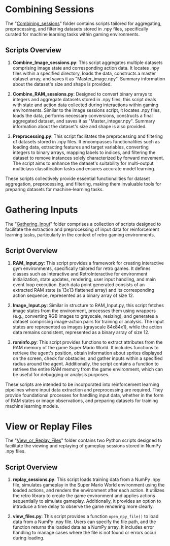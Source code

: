 # Combining Sessions

The "[Combining_sessions](https://github.com/sankalp-s/MSC_Thesis/tree/main/Player_Inputs/Scripts/Combining_sessions)" folder contains scripts tailored for aggregating, preprocessing, and filtering datasets stored in .npy files, specifically curated for machine learning tasks within gaming environments.

## Scripts Overview

1. **Combine_Image_sessions.py**: This script aggregates multiple datasets comprising image state and corresponding action data. It locates .npy files within a specified directory, loads the data, constructs a master dataset array, and saves it as "Master_image.npy". Summary information about the dataset's size and shape is provided.

2. **Combine_RAM_sessions.py**: Designed to convert binary arrays to integers and aggregate datasets stored in .npy files, this script deals with state and action data collected during interactions within gaming environments. Similar to the image sessions script, it locates .npy files, loads the data, performs necessary conversions, constructs a final aggregated dataset, and saves it as "Master_integer.npy". Summary information about the dataset's size and shape is also provided.

3. **Preprocessing.py**: This script facilitates the preprocessing and filtering of datasets stored in .npy files. It encompasses functionalities such as loading data, extracting features and target variables, converting integers to binary arrays, mapping labels to indices, and filtering the dataset to remove instances solely characterized by forward movement. The script aims to enhance the dataset's suitability for multi-output multiclass classification tasks and ensures accurate model learning.

These scripts collectively provide essential functionalities for dataset aggregation, preprocessing, and filtering, making them invaluable tools for preparing datasets for machine-learning tasks.

# Gathering Inputs

The "[Gathering_Input](https://github.com/sankalp-s/MSC_Thesis/tree/main/Player_Inputs/Scripts/Gathering_Input)" folder comprises a collection of scripts designed to facilitate the extraction and preprocessing of input data for reinforcement learning tasks, particularly in the context of retro gaming environments.

## Script Overview

1. **RAM_Input.py**: This script provides a framework for creating interactive gym environments, specifically tailored for retro games. It defines classes such as Interactive and RetroInteractive for environment initialization, state updates, rendering, user input handling, and main event loop execution. Each data point generated consists of an extracted RAM state (a 13x13 flattened array) and its corresponding action sequence, represented as a binary array of size 12.

2. **Image_Input.py**: Similar in structure to RAM_Input.py, this script fetches image states from the environment, processes them using wrappers (e.g., converting RGB images to grayscale, resizing), and generates a dataset comprising image-action pairs for training or analysis. The input states are represented as images (grayscale 84x84x1), while the action data remains consistent, represented as a binary array of size 12.

3. **rominfo.py**: This script provides functions to extract attributes from the RAM memory of the game Super Mario World. It includes functions to retrieve the agent's position, obtain information about sprites displayed on the screen, check for obstacles, and gather inputs within a specified radius around the agent. Additionally, the script contains a function to retrieve the entire RAM memory from the game environment, which can be useful for debugging or analysis purposes.

These scripts are intended to be incorporated into reinforcement learning pipelines where input data extraction and preprocessing are required. They provide foundational processes for handling input data, whether in the form of RAM states or image observations, and preparing datasets for training machine learning models.

# View or Replay Files

The "[View_or_Replay_Files](https://github.com/sankalp-s/MSC_Thesis/tree/main/Player_Inputs/Scripts/View_or_Replay_Files)" folder contains two Python scripts designed to facilitate the viewing and replaying of gameplay sessions stored in NumPy .npy files.

## Script Overview

1. **replay_sessions.py**: This script loads training data from a NumPy .npy file, simulates gameplay in the Super Mario World environment using the loaded actions, and renders the environment after each action. It utilizes the retro library to create the game environment and applies actions sequentially to simulate gameplay. Additionally, it provides an option to introduce a time delay to observe the game rendering more clearly.

2. **view_files.py**: This script provides a function `open_npy_file()` to load data from a NumPy .npy file. Users can specify the file path, and the function returns the loaded data as a NumPy array. It includes error handling to manage cases where the file is not found or errors occur during loading.
